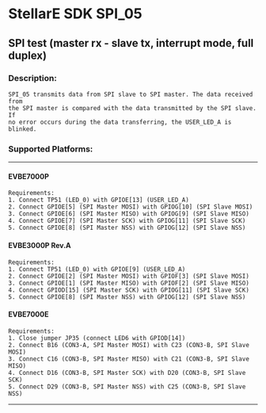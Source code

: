 # StellarE SDK SPI_05

## SPI test (master rx - slave tx, interrupt mode, full duplex)

### Description: 
	SPI_05 transmits data from SPI slave to SPI master. The data received from
	the SPI master is compared with the data transmitted by the SPI slave. If
	no error occurs during the data transferring, the USER_LED_A is blinked.
### Supported Platforms:
-----------------------------------------------------------
#### EVBE7000P
	Requirements:
	1. Connect TP51 (LED_0) with GPIOE[13] (USER_LED_A)
	2. Connect GPIOE[5] (SPI Master MOSI) with GPIOG[10] (SPI Slave MOSI)
	3. Connect GPIOE[6] (SPI Master MISO) with GPIOG[9] (SPI Slave MISO)
	4. Connect GPIOE[7] (SPI Master SCK) with GPIOG[11] (SPI Slave SCK)
	5. Connect GPIOE[8] (SPI Master NSS) with GPIOG[12] (SPI Slave NSS)
#### EVBE3000P Rev.A
	Requirements:
	1. Connect TP51 (LED_0) with GPIOE[9] (USER_LED_A)
	2. Connect GPIOE[2] (SPI Master MOSI) with GPIOF[3] (SPI Slave MOSI)
	3. Connect GPIOE[1] (SPI Master MISO) with GPIOF[2] (SPI Slave MISO)
	4. Connect GPIOD[15] (SPI Master SCK) with GPIOG[11] (SPI Slave SCK)
	5. Connect GPIOE[8] (SPI Master NSS) with GPIOG[12] (SPI Slave NSS)
#### EVBE7000E
	Requirements:
	1. Close jumper JP35 (connect LED6 with GPIOD[14])
	2. Connect B16 (CON3-A, SPI Master MOSI) with C23 (CON3-B, SPI Slave MOSI)
	3. Connect C16 (CON3-B, SPI Master MISO) with C21 (CON3-B, SPI Slave MISO)
	4. Connect D16 (CON3-B, SPI Master SCK) with D20 (CON3-B, SPI Slave SCK)
	5. Connect D29 (CON3-B, SPI Master NSS) with C25 (CON3-B, SPI Slave NSS)
-----------------------------------------------------------